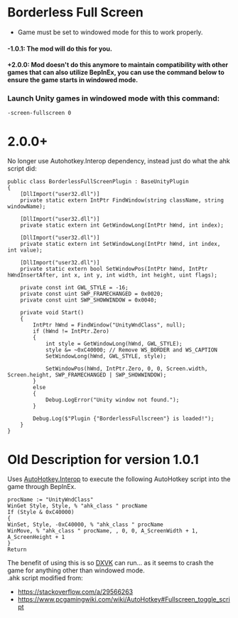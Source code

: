 # Borderless Full Screen
- Game must be set to windowed mode for this to work properly. 
#### -1.0.1: The mod will do this for you.
#### +2.0.0: Mod doesn't do this anymore to maintain compatibility with other games that can also utilize BepInEx, you can use the command below to ensure the game starts in windowed mode.
### Launch Unity games in windowed mode with this command:
```-screen-fullscreen 0```

# 2.0.0+
No longer use Autohotkey.Interop dependency, instead just do what the ahk script did:
```
public class BorderlessFullScreenPlugin : BaseUnityPlugin
{
    [DllImport("user32.dll")]
    private static extern IntPtr FindWindow(string className, string windowName);

    [DllImport("user32.dll")]
    private static extern int GetWindowLong(IntPtr hWnd, int index);

    [DllImport("user32.dll")]
    private static extern int SetWindowLong(IntPtr hWnd, int index, int value);

    [DllImport("user32.dll")]
    private static extern bool SetWindowPos(IntPtr hWnd, IntPtr hWndInsertAfter, int x, int y, int width, int height, uint flags);

    private const int GWL_STYLE = -16;
    private const uint SWP_FRAMECHANGED = 0x0020;
    private const uint SWP_SHOWWINDOW = 0x0040;

    private void Start()
    {
        IntPtr hWnd = FindWindow("UnityWndClass", null);
        if (hWnd != IntPtr.Zero)
        {
            int style = GetWindowLong(hWnd, GWL_STYLE);
            style &= ~0xC40000; // Remove WS_BORDER and WS_CAPTION
            SetWindowLong(hWnd, GWL_STYLE, style);

            SetWindowPos(hWnd, IntPtr.Zero, 0, 0, Screen.width, Screen.height, SWP_FRAMECHANGED | SWP_SHOWWINDOW);
        }
        else
        {
            Debug.LogError("Unity window not found.");
        }

        Debug.Log($"Plugin {"BorderlessFullscreen"} is loaded!");
    }
}
```

# Old Description for version 1.0.1
 Uses [AutoHotkey.Interop](https://github.com/amazing-andrew/AutoHotkey.Interop) to execute the following AutoHotkey script into the game through BepInEx.

```
procName := "UnityWndClass"
WinGet Style, Style, % "ahk_class " procName
If (Style & 0xC40000)
{
WinSet, Style, -0xC40000, % "ahk_class " procName
WinMove, % "ahk_class " procName, , 0, 0, A_ScreenWidth + 1, A_ScreenHeight + 1
}
Return
```
The benefit of using this is so [DXVK](https://github.com/doitsujin/dxvk) can run... as it seems to crash the game for anything other than windowed mode.\
.ahk script modified from: 
- https://stackoverflow.com/a/29566263 
- https://www.pcgamingwiki.com/wiki/AutoHotkey#Fullscreen_toggle_script
